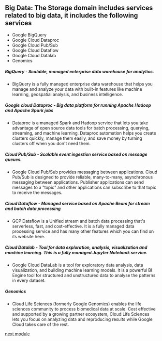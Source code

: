 ## Big Data: The Storage domain includes services related to big data, it includes the following services
- Google BigQuery
- Google Cloud Dataproc
- Google Cloud Pub/Sub
- Google Cloud Dataflow
- Google Cloud Datalab
- Genomics

##### BigQuery - Scalable, managed enterprise data warehouse for analytics.
- BigQuery is a fully managed enterprise data warehouse that helps you manage and analyze your data with built-in features like machine learning, geospatial analysis, and business intelligence.

##### Google cloud Dataproc - Big data platform for running Apache Hadoop and Apache Spark jobs
- Dataproc is a managed Spark and Hadoop service that lets you take advantage of open source data tools for batch processing, querying, streaming, and machine learning. Dataproc automation helps you create clusters quickly, manage them easily, and save money by turning clusters off when you don't need them.

##### Cloud Pub/Sub - Scalable event ingestion service based on message queues.
- Google Cloud Pub/Sub provides messaging between applications. Cloud Pub/Sub is designed to provide reliable, many-to-many, asynchronous messaging between applications. Publisher applications can send messages to a "topic" and other applications can subscribe to that topic to receive the messages.

##### Cloud Dataflow - Managed service based on Apache Beam for stream and batch data processing
- GCP Dataflow is a Unified stream and batch data processing that's serverless, fast, and cost-effective. It is a fully managed data processing service and has many other features which you can find on its website here.

##### Cloud Datalab - Tool for data exploration, analysis, visualization and machine learning. This is a fully managed Jupyter Notebook service.
- Google Cloud DataLab is a tool for exploratory data analysis, data visualization, and building machine learning models. It is a powerful BI Engine tool for structured and unstructured data to analyse the patterns in every dataset.

##### Genomics 
- Cloud Life Sciences (formerly Google Genomics) enables the life sciences community to process biomedical data at scale. Cost effective and supported by a growing partner ecosystem, Cloud Life Sciences lets you focus on analyzing data and reproducing results while Google Cloud takes care of the rest.


[next module](https://github.com/prashantjagtap2909/GCP/edit/main/Modules/module14.md)
